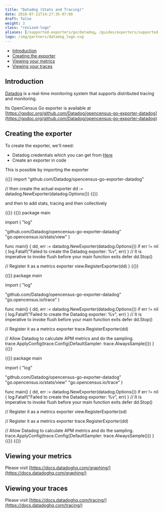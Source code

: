 ```yaml
---
title: "Datadog (Stats and Tracing)"
date: 2018-07-21T14:27:35-07:00
draft: false
weight: 3
class: "resized-logo"
aliases: [/supported-exporters/go/datadog, /guides/exporters/supported-exporters/go/datadog]
logo: /img/partners/datadog_logo.svg
---
```


- [Introduction](#introduction)
- [Creating the exporter](#creating-the-exporter)
- [Viewing your metrics](#viewing-your-metrics)
- [Viewing your traces](#viewing-your-traces)

## Introduction
[Datadog](https://www.datadoghq.com/) is a real-time monitoring system that supports distributed tracing and monitoring.

Its OpenCensus Go exporter is available at [https://godoc.org/github.com/Datadog/opencensus-go-exporter-datadog](https://godoc.org/github.com/Datadog/opencensus-go-exporter-datadog)


## Creating the exporter

To create the exporter, we'll need:
* Datadog credentials which you can get from [Here](https://docs.datadoghq.com/getting_started/)
* Create an exporter in code

This is possible by importing the exporter

{{<highlight go>}}
import "github.com/Datadog/opencensus-go-exporter-datadog"

// then create the actual exporter
dd := datadog.NewExporter(datadog.Options{})
{{</highlight>}}

and then to add stats, tracing and then collectively

{{<tabs Stats Tracing All>}}
{{<highlight go>}}
package main

import (
  "log"

  "github.com/Datadog/opencensus-go-exporter-datadog"
  "go.opencensus.io/stats/view"
)

func main() {
  dd, err := datadog.NewExporter(datadog.Options{})
  if err != nil {
    log.Fatalf("Failed to create the Datadog exporter: %v", err)
  }
  // It is imperative to invoke flush before your main function exits
  defer dd.Stop()

  // Register it as a metrics exporter
  view.RegisterExporter(dd)
}
{{</highlight>}}

{{<highlight go>}}
package main

import (
   "log"

  "github.com/Datadog/opencensus-go-exporter-datadog"
  "go.opencensus.io/trace"
)

func main() {
  dd, err := datadog.NewExporter(datadog.Options{})
  if err != nil {
    log.Fatalf("Failed to create the Datadog exporter: %v", err)
  }
  // It is imperative to invoke flush before your main function exits
  defer dd.Stop()

  // Register it as a metrics exporter
  trace.RegisterExporter(dd)

  // Allow Datadog to calculate APM metrics and do the sampling.
  trace.ApplyConfig(trace.Config{DefaultSampler: trace.AlwaysSample()})
}
{{</highlight>}}

{{<highlight go>}}
package main

import (
  "log"

  "github.com/Datadog/opencensus-go-exporter-datadog"
  "go.opencensus.io/stats/view"
  "go.opencensus.io/trace"
)

func main() {
  dd, err := datadog.NewExporter(datadog.Options{})
  if err != nil {
    log.Fatalf("Failed to create the Datadog exporter: %v", err)
  }
  // It is imperative to invoke flush before your main function exits
  defer dd.Stop()

  // Register it as a metrics exporter
  view.RegisterExporter(sd)

  // Register it as a metrics exporter
  trace.RegisterExporter(dd)

  // Allow Datadog to calculate APM metrics and do the sampling.
  trace.ApplyConfig(trace.Config{DefaultSampler: trace.AlwaysSample()})
}
{{</highlight>}}
{{</tabs>}}

## Viewing your metrics
Please visit [https://docs.datadoghq.com/graphing/](https://docs.datadoghq.com/graphing/)

## Viewing your traces
Please visit [https://docs.datadoghq.com/tracing/](https://docs.datadoghq.com/tracing/)
